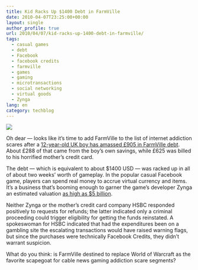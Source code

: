 ```yaml
---
title: Kid Racks Up $1400 Debt in FarmVille
date: 2010-04-07T23:25:00+00:00
layout: single
author_profile: true
url: 2010/04/07/kid-racks-up-1400-debt-in-farmville/
tags:
  - casual games
  - debt
  - Facebook
  - facebook credits
  - farmville
  - games
  - gaming
  - microtransactions
  - social networking
  - virtual goods
  - Zynga
lang: en
category: techblog
---
```

<div>
  <a href="http://1.bp.blogspot.com/_vaUVXcmC3OI/S70NUpPjbvI/AAAAAAAAB1A/KexGRVOyY9c/s1600-h/farmville260.jpg" imageanchor="1"><img border="0" src="http://1.bp.blogspot.com/_vaUVXcmC3OI/S70NUpPjbvI/AAAAAAAAB1A/KexGRVOyY9c/s1600/farmville260.jpg" /></a>
</div>

Oh dear — looks like it’s time to add FarmVille to the list of internet addiction scares after a <a href="http://www.guardian.co.uk/money/2010/apr/07/farmville-user-debt-facebook" target="_blank">12-year-old UK boy has amassed £905 in FarmVille debt</a>. About £288 of that came from the boy’s own savings, while £625 was billed to his horrified mother’s credit card.

The debt — which is equivalent to about $1400 USD — was racked up in all of about two weeks’ worth of gameplay. In the popular casual Facebook game, players can spend real money to accrue virtual currency and items. It’s a business that’s booming enough to garner the game’s developer Zynga an estimated valuation <a href="http://games.venturebeat.com/2010/04/06/could-zynga-really-be-worth-5-billion/" target="_blank">as high as $5 billion</a>.

Neither Zynga or the mother’s credit card company HSBC responded positively to requests for refunds; the latter indicated only a criminal proceeding could trigger eligibility for getting the funds reinstated. A spokeswoman for HSBC indicated that had the expenditures been on a gambling site the escalating transactions would have raised warning flags, but since the purchases were technically Facebook Credits, they didn’t warrant suspicion.

What do you think: is FarmVille destined to replace World of Warcraft as the favorite scapegoat for cable news gaming addiction scare segments?